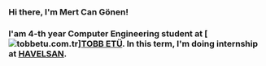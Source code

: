### Hi there, I'm Mert Can Gönen!

### I'am 4-th year Computer Engineering student at [<img alt="tobbetu.com.tr" size="50px" src="https://www.etu.edu.tr/views/etu/assets/img/_logolar/_white/tobb_etu__logo_white_tr.png?v=2.7.8">][TOBB ETÜ][tobbetu]. In this term, I'm doing internship at [HAVELSAN][havelsan].


[tobbetu]: https://www.etu.edu.tr/tr
[havelsan]: https://www.havelsan.com.tr/